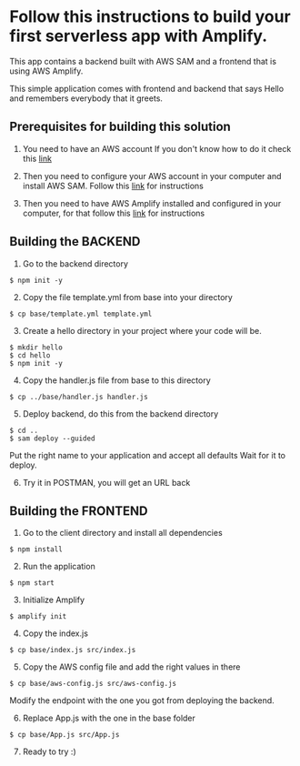 # Follow this instructions to build your first serverless app with Amplify.

This app contains a backend built with AWS SAM and a frontend that is using AWS Amplify.

This simple application comes with frontend and backend that says Hello and remembers everybody that it greets.

## Prerequisites for building this solution

1. You need to have an AWS account
   If you don't know how to do it check this [link](https://youtu.be/9_wo0FHtVmY)

2. Then you need to configure your AWS account in your computer and install AWS SAM. Follow this [link](https://aws.amazon.com/serverless/sam/) for instructions

3. Then you need to have AWS Amplify installed and configured in your computer, for that follow this [link](https://docs.amplify.aws/start/getting-started/installation/q/integration/react) for instructions

## Building the BACKEND

1. Go to the backend directory

```
$ npm init -y
```

2. Copy the file template.yml from base into your directory

```
$ cp base/template.yml template.yml
```

3. Create a hello directory in your project where your code will be.

```
$ mkdir hello
$ cd hello
$ npm init -y
```

4. Copy the handler.js file from base to this directory

```
$ cp ../base/handler.js handler.js
```

5. Deploy backend, do this from the backend directory

```
$ cd ..
$ sam deploy --guided
```

Put the right name to your application and accept all defaults
Wait for it to deploy.

6. Try it in POSTMAN, you will get an URL back

## Building the FRONTEND

1. Go to the client directory and install all dependencies

```
$ npm install
```

2. Run the application

```
$ npm start
```

3. Initialize Amplify

```
$ amplify init
```

4. Copy the index.js

```
$ cp base/index.js src/index.js
```

5. Copy the AWS config file and add the right values in there

```
$ cp base/aws-config.js src/aws-config.js
```

Modify the endpoint with the one you got from deploying the backend.

6. Replace App.js with the one in the base folder

```
$ cp base/App.js src/App.js
```

7. Ready to try :)
